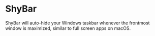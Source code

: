 # ShyBar

ShyBar will auto-hide your Windows taskbar whenever the frontmost window is maximized, similar to full screen apps on macOS.